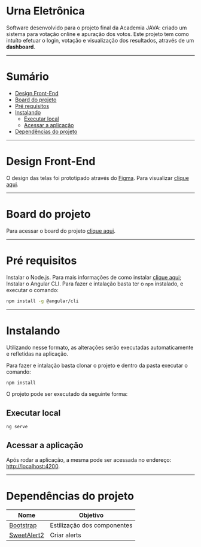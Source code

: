 Urna Eletrônica
=======



Software desenvolvido para o projeto final da Academia JAVA: criado um sistema para votação online e apuração dos votos.
Este projeto tem como intuíto efetuar o login, votação e visualização dos resultados, através de um **dashboard**.

---

Sumário
=======
<!--ts-->

- [Design Front-End](#design-front-end)
- [Board do projeto](#board-do-projeto)
- [Pré requisitos](#pré-requisitos)
- [Instalando](#instalando)
  - [Executar local](#executar-local)
  - [Acessar a aplicação](#acessar-a-aplicação)
- [Dependências do projeto](#dependências-do-projeto)
  <!--te-->

---

Design Front-End
================
O design das telas foi prototipado através do [Figma](https://www.figma.com/). Para visualizar [clique aqui](https://www.figma.com/file/lPDz188R43fcTonhGxGuxC/Vota%C3%A7%C3%A3o?node-id=0%3A1).

---

Board do projeto
================
Para acessar o board do projeto [clique aqui](https://senju.atlassian.net/jira/software/projects/UE/boards/4).

---

Pré requisitos
==========
Instalar o Node.js. Para mais informações de como instalar [clique aqui](https://nodejs.org/en/); <br>
Instalar o Angular CLI. Para fazer e intalação basta ter o `npm` instalado, e executar o comando:
```sh
npm install -g @angular/cli
```

---

Instalando
==========
Utilizando nesse formato, as alterações serão executadas automaticamente e refletidas na aplicação.

Para fazer e intalação basta clonar o projeto e dentro da pasta executar o comando:
```sh
npm install
```
O projeto pode ser executado da seguinte forma:

Executar local
--------------
```sh
ng serve
```

Acessar a aplicação
-------------------
Após rodar a aplicação, a mesma pode ser acessada no endereço: [http://localhost:4200](http://localhost:4200).

---
Dependências do projeto
=======================
| Nome                                                               | Objetivo                             |
| ------------------------------------------------------------------ | ------------------------------------ |
| [Bootstrap](https://getbootstrap.com/)                            | Estilização dos componentes                  |
| [SweetAlert2](https://sweetalert2.github.io/#examples)       | Criar alerts                     |
